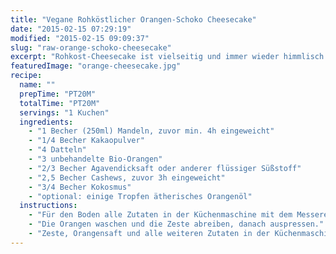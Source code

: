 ```yaml
---
title: "Vegane Rohköstlicher Orangen-Schoko Cheesecake"
date: "2015-02-15 07:29:19"
modified: "2015-02-15 09:09:37"
slug: "raw-orange-schoko-cheesecake"
excerpt: "Rohkost-Cheesecake ist vielseitig und immer wieder himmlisch lecker. Diese Variante mit Schoko-Nuss-Boden und Orangen-Cashew-Creme wird auch Euch umhauen!"
featuredImage: "orange-cheesecake.jpg"
recipe:
  name: ""
  prepTime: "PT20M"
  totalTime: "PT20M"
  servings: "1 Kuchen"
  ingredients:
    - "1 Becher (250ml) Mandeln, zuvor min. 4h eingeweicht"
    - "1/4 Becher Kakaopulver"
    - "4 Datteln"
    - "3 unbehandelte Bio-Orangen"
    - "2/3 Becher Agavendicksaft oder anderer flüssiger Süßstoff"
    - "2,5 Becher Cashews, zuvor 3h eingeweicht"
    - "3/4 Becher Kokosmus"
    - "optional: einige Tropfen ätherisches Orangenöl"
  instructions:
    - "Für den Boden alle Zutaten in der Küchenmaschine mit dem Messereinsatz verarbeiten. Die Masse sollte beim Festdrücken zusammenhalten. Tut sie das nicht, dann löffelweise Wasser zugeben, bis die gewünschte Konsistenz erreicht ist. In eine mit Frischhaltefolie ausgelegte Springform drucken und kühl stellen."
    - "Die Orangen waschen und die Zeste abreiben, danach auspressen."
    - "Zeste, Orangensaft und alle weiteren Zutaten in der Küchenmaschine oder im Mixer zu einer cremigen Masse verarbeiten und auf Boden geben. Min. 4h in den Kühlschrank stellen. Mit Orangenzeste garnieren und genießen!"
---
```


